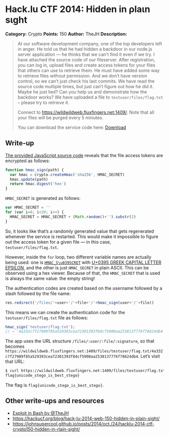 # Hack.lu CTF 2014: Hidden in ρlaιn sιght

**Category:** Crypto
**Points:** 150
**Author:** TheJH
**Description:**

> At our software development company, one of the top developers left in anger. He told us that he had hidden a backdoor in our node.js server application — he thinks that we can’t find it even if we try. I have attached the source code of our fileserver. After registration, you can log in, upload files and create access tokens for your files that others can use to retrieve them. He must have added some way to retrieve files without permission. And we don’t have version control, so we can’t just check his last commits. We have read the source code multiple times, but just can’t figure out how he did it. Maybe he just lied? Can you help us and demonstrate how the backdoor works? We have uploaded a file to `testuser/files/flag.txt` – please try to retrieve it.
>
> Connect to <https://wildwildweb.fluxfingers.net:1409/>. Note that all your files will be purged every 5 minutes.
>
> You can download the service code here: [Download](hiddeninplainsight_7a1f79aab159ace6e4486dc73bd24cc8.js)

## Write-up

[The provided JavaScript source code](hiddeninplainsight_7a1f79aab159ace6e4486dc73bd24cc8.js) reveals that the file access tokens are encrypted as follows:

```js
function hmac_sign(path) {
  var hmac = crypto.createHmac('sha256', HMAC_SECRET)
  hmac.update(path)
  return hmac.digest('hex')
}
```

`HMAC_SECRET` is generated as follows:

```js
var HMAC_SECRET = ''
for (var i=0; i<20; i++) {
  HMAC_SΕCRET = HMAC_SECRET + (Math.random()+'').substr(2)
}
```

So, it looks like that’s a randomly generated value that gets regenerated whenever the service is restarted. This would make it impossible to figure out the access token for a given file — in this case, `testuser/files/flag.txt`.

However, inside the `for` loop, two different variable names are actually being used: one is [`HMAC_S\u0395CRET`](https://mothereff.in/js-escapes#1HMAC%5fS%CE%95CRET) with [U+0395 GREEK CAPITAL LETTER EPSILON](http://codepoints.net/U+0395), and the other is just `HMAC_SECRET` in plain ASCII. This can be observed using a hex viewer. Because of that, the `HMAC_SECRET` that is used is always the same value: the empty string!

The authentication codes are created based on the username followed by a slash followed by the file name:

```js
res.redirect('/files/'+user+'/'+file+'/'+hmac_sign(user+'/'+file))
```

This means we can create the authentication code for the `testuser/files/flag.txt` file as follows:

```js
hmac_sign('testuser/flag.txt');
// → '4a332c7f27909f85a529393cea72301393f84cf5908aa2538137776f78624db4'
```

The app uses the URL structure `/files/:user/:file/:signature`, so that becomes `https://wildwildweb.fluxfingers.net:1409/files/testuser/flag.txt/4a332c7f27909f85a529393cea72301393f84cf5908aa2538137776f78624db4`. Let’s visit that URL:

```bash
$ curl https://wildwildweb.fluxfingers.net:1409/files/testuser/flag.txt/4a332c7f27909f85a529393cea72301393f84cf5908aa2538137776f78624db4
flag{unicode_stego_is_best_stego}
```

The flag is `flag{unicode_stego_is_best_stego}`.

## Other write-ups and resources

* [Exploit in Bash by @TheJH](thejh_exploit.sh)
* <https://hackucf.org/blog/hack-lu-2014-web-150-hidden-in-plain-sight/>
* <https://johnsupercool.github.io/posts/2014/oct./24/hacklu-2014-ctf-crypto150-hidden-in-rlain-sight/>
